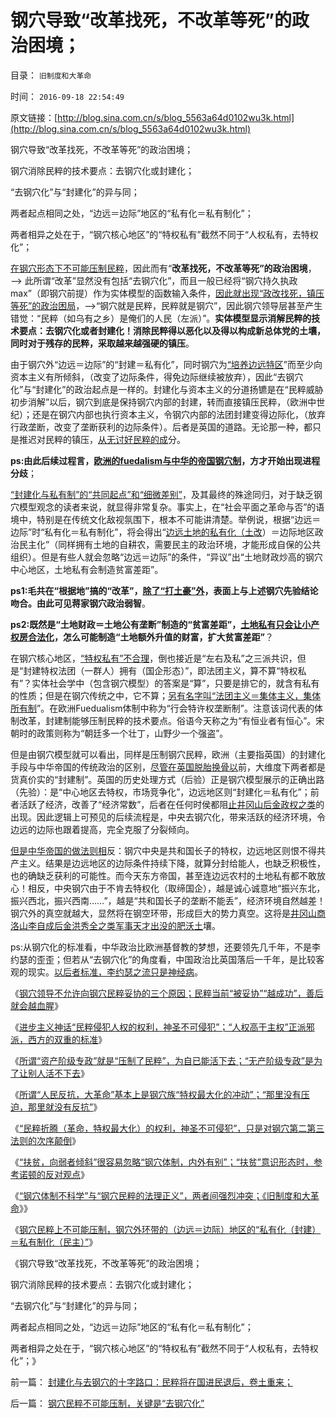 # 钢穴导致“改革找死，不改革等死”的政治困境；

目录： `旧制度和大革命` 

时间： `2016-09-18 22:54:49` 

原文链接：[http://blog.sina.com.cn/s/blog_5563a64d0102wu3k.html](http://blog.sina.com.cn/s/blog_5563a64d0102wu3k.html)

钢穴导致“改革找死，不改革等死”的政治困境；

钢穴消除民粹的技术要点：去钢穴化或封建化；

“去钢穴化”与“封建化”的异与同；

两者起点相同之处，“边远＝边际”地区的“私有化＝私有制化”；

两者相异之处在于，“钢穴核心地区”的“特权私有”截然不同于“人权私有，去特权化”；

[在钢穴形态下不可能压制民粹](../../../2016/9/16/对钢穴民粹的压制，是艰难的技术活；.md)，因此而有“**改革找死，不改革等死”的政治困境**，——>
此所谓“改革”显然没有包括“去钢穴化”，而且一般已经将“钢穴持久执政max”（即钢穴前提）作为实体模型的函数输入条件，[因此就出现“政改找死，镇压等死”的政治困局](../../../2011/10/30/脱离私有制的“民主”将毁于民粹冲击波.md)，——>“钢穴就是民粹，民粹就是钢穴”，因此钢穴领导层甚至产生错觉：“民粹（如乌有之乡）是俺们的人民（左派）”。**实体模型显示消解民粹的技术要点：去钢穴化或者封建化！消除民粹得以恶化以及得以构成新总体党的土壤，同时对于残存的民粹，采取越来越强硬的镇压**。

由于钢穴外“边远＝边际”的“封建＝私有化”，同时钢穴为[“培养边远特区](../../../2012/9/9/深圳精神子虚乌有.md)”而至少向资本主义有所倾斜，（改变了边际条件，得免边际继续被放弃），因此“去钢穴化”与“封建化”的政治起点是一样的。封建化与资本主义的分道扬镳是在“民粹威胁初步消解”以后，钢穴到底是保持钢穴内部的封建，转而直接镇压民粹，（欧洲中世纪）；还是在钢穴内部也执行资本主义，令钢穴内部的法团封建变得边际化，（放弃行政垄断，改变了垄断获利的边际条件）。后者是英国的道路。无论那一种，都只是推迟对民粹的镇压，[从无讨好民粹的成](../../../2016/9/14/不可能与“一盘散沙的民粹”讲道理，更遑论“讲科学”；.md)分。

**ps:由此后续过程言，[欧洲的fuedalism与中华的帝国钢穴制](../../../2013/6/9/被马克思主义误导封建Feudalism和赵冈教授.md)，方才开始出现进程分歧**；

[“封建化与私有制”的“共同起点”和“细微差别”](../../../2016/9/17/钢穴民粹不可能压制，关键是“去钢穴化”.md)，及其最终的殊途同归，对于缺乏钢穴模型观念的读者来说，就显得非常复杂。事实上，在“社会平面之革命与否”的语境中，特别是在传统文化敌视氛围下，根本不可能讲清楚。举例说，根据“边远＝边际”时“私有化＝私有制化”，将会得出“[边远土地的私有化（土改](../../../2009/1/20/把土地产权还给农民，让土地私有化！.md)）＝边际地区政治民主化”（同样拥有土地的自耕农，需要民主的政治环境，才能形成自保的公共组织）。但是有些人就会忽略“边远＝边际”的条件，“异议”出“土地财政炒高的钢穴中心地区，土地私有会制造贫富差距”。

**ps1:毛共在“根据地”搞的“改革”，[除了“打土豪”外](../../../2015/12/16/北洋体制的本质,南北方语境不同的“土豪劣绅”.md)，表面上与上述钢穴先验结论吻合。由此可见蒋家钢穴政治弱智**。

**ps2:既然是“土地财政＝土地公有垄断”制造的“贫富差距”，[土地私有只会让小产权房合法化](../../../2014/1/7/反正不能再收房地税，不如“鸟尽弓藏，兔死狗烹”.md)，怎么可能制造“土地额外升值的财富，扩大贫富差距”**？

在钢穴核心地区，[“特权私有”不合理](../../../2012/3/8/私有化是公有制的一种形式.md)，倒也接近是“左右及私”之三派共识，但是“封建特权法团（一群人）拥有（国企形态）”，即法团主义，算不算“特权私有”？实体社会学中（包含钢穴模型）的答案是“算”，只要是排它的，就含有私有的性质；但是在钢穴传统之中，它不算；[另有名字叫“法团主义＝集体主义，集体所有制](../../../2014/3/27/什么是法团和法团主义？农民是法团吗？自治是法团吗？.md)”。在欧洲Fuedualism体制中称为“行会特许权垄断制”。注意该词代表的体制改革，封建制能够压制民粹的技术要点。俗语今天称之为“有恒业者有恒心”。宋朝时的政策则称为“朝廷多一个壮丁，山野少一个强盗”。

但是由钢穴模型就可以看出，同样是压制钢穴民粹，欧洲（主要指英国）的封建化手段与中华帝国的传统政治的区别，[尽管在英国脱胎换骨以](http://darthvad.blog.sohu.com/189378079.html)前，大维度下两者都是货真价实的“封建制”。英国的历史处理方式（后验）正是钢穴模型展示的正确出路（先验）：是“中心地区去特权，市场竞争化”，边远地区则“封建化＝私有化”；前者活跃了经济，改善了“经济常数”，后者在任何时侯都阻[止井冈山后金政权之类](../../../2013/8/29/国防大学政治军官们的公共信仰，本应在公众场合保持沉默.md)的出现。因此逻辑上可预见的后续流程是，中央去钢穴化，带来活跃的经济环境，令边远的边际也跟着提高，完全克服了分裂倾向。

[但是中华帝国的做法则相](../../../2012/3/26/西方三大帝国和东方两种特色.md)反：钢穴中央是共和国长子的特权，边远地区则恨不得共产主义。结果是边远地区的边际条件持续下降，就算分封给能人，也缺乏积极性，也的确缺乏获利的可能性。而今天东方帝国，甚至连边远农村的土地私有都不敢放心！相反，中央钢穴由于不肯去特权化（取缔国企），越是诚心诚意地“振兴东北，振兴西北，振兴西南……”，越是“共和国长子的垄断不能丢”，经济环境自然越差！钢穴外的真空就越大，显然将在钢空环带，形成巨大的势力真空。这将是[井冈山商洛山李自成后金洪秀全之类军事天才出没的肥沃土](../../../2009/9/18/农村包围城市只是信仰中的神话.md)壤。

ps:从钢穴化的标准看，中华政治比欧洲基督教的梦想，还要领先几千年，不是李约瑟的歪歪；但若从“去钢穴化”的角度看，中国政治比英国落后一千年，是比较客观的现实。[以后者标准，李约瑟之流只是神经病](../../../2010/5/31/中国历史上从来没有领先过.md)。

《[钢穴领导不允许向钢穴民粹妥协的三个原因；民粹当前“被妥协”“越成功”，善后就会越血腥](../../../2016/9/9/民粹在科学面前理亏，钢穴领导在民粹面前理亏.md)》

《[进步主义神话“民粹侵犯人权的权利，神圣不可侵犯”；“人权高于主权”正派邪派，西方的双重的标准](../../../2016/9/10/“让中国再做三百年殖民地”的“爱国”的进步主义.md)》

《[所谓“资产阶级专政”就是“压制了民粹”，](../../../2016/9/11/所谓“资产阶级专政”，就是“对民粹的压制”.md)[为自已能活下去；“无产阶级专政”是为了让别人活不下去](../../../2016/9/11/所谓“资产阶级专政”，就是“对民粹的压制”.md)》

《[所谓“人民反抗，大革命”基本上是钢穴族“特权最大化的冲动”；“那里没有压迫，那里就没有反抗”](../../../2016/9/12/大革命都是钢穴族“民粹特权最大化的冲动”；.md)》

《[“民粹折腾（革命，特权最大化）的权利，神圣不可侵犯”，只是对钢穴第二第三法则的次序颠倒](../../../2016/9/14/不可能与“一盘散沙的民粹”讲道理，更遑论“讲科学”；.md)》

《[“扶贫，向弱者倾斜”很容易忽略“钢穴体制，内外有别”；“扶贫”意识形态时，参考诺顿的反对观点](../../../2016/9/15/“扶贫，向弱者倾斜”很容易忽略“钢穴体制，内外有别”；.md)》

《[“钢穴体制不科学”与“钢穴民粹的法理正义”，两者间强烈冲突；《旧制度和大革命](../../../2016/9/16/对钢穴民粹的压制，是艰难的技术活；.md)》》

《[钢穴民粹上不可能压制，钢穴外环带的（边远＝边际）地区的“私有化（封建）＝私有制化（民主）”](../../../2016/9/17/钢穴民粹不可能压制，关键是“去钢穴化”.md)》

《钢穴导致“改革找死，不改革等死”的政治困境；

钢穴消除民粹的技术要点：去钢穴化或封建化；

“去钢穴化”与“封建化”的异与同；

两者起点相同之处，“边远＝边际”地区的“私有化＝私有制化”；

两者相异之处在于，“钢穴核心地区”的“特权私有”截然不同于“人权私有，去特权化”；》

前一篇： [封建化与去钢穴的十字路口：民粹将在国进民退后，卷土重来；](../../../2016/9/20/封建化与去钢穴的十字路口：民粹将在国进民退后，卷土重来；.md)

后一篇： [钢穴民粹不可能压制，关键是“去钢穴化”](../../../2016/9/17/钢穴民粹不可能压制，关键是“去钢穴化”.md)

